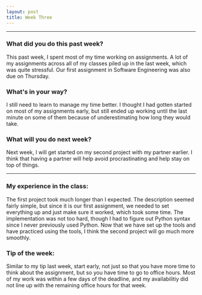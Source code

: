 ```yaml
---
layout: post
title: Week Three
---
```


---

### What did you do this past week?
This past week, I spent most of my time working on assignments. A lot of my assignments across all of my classes piled up in the last week, which was quite stressful. Our first assignment in Software Engineering was also due on Thursday.

### What's in your way?
I still need to learn to manage my time better. I thought I had gotten started on most of my assignments early, but still ended up working until the last minute on some of them because of underestimating how long they would take.

### What will you do next week?
Next week, I will get started on my second project with my partner earlier. I think that having a partner will help avoid procrastinating and help stay on top of things.

---

### My experience in the class:
The first project took much longer than I expected. The description seemed fairly simple, but since it is our first assignment, we needed to set everything up and just make sure it worked, which took some time. The implementation was not too hard, though I had to figure out Python syntax since I never previously used Python. Now that we have set up the tools and have practiced using the tools, I think the second project will go much more smoothly.

### Tip of the week:
Similar to my tip last week, start early, not just so that you have more time to think about the assignment, but so you have time to go to office hours. Most of my work was within a few days of the deadline, and my availabilitiy did not line up with the remaining office hours for that week.   
